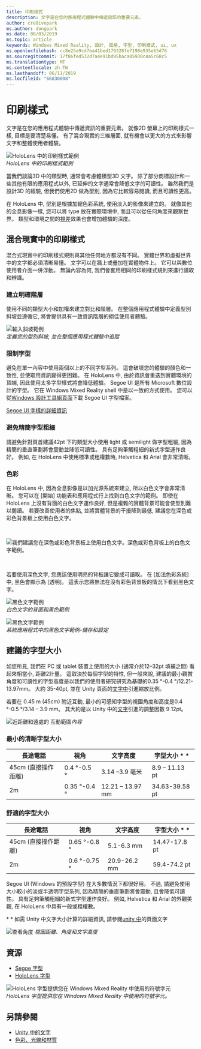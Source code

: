 ```yaml
---
title: 印刷樣式
description: 文字是在您的應用程式體驗中傳遞資訊的重要元素。
author: cre8ivepark
ms.author: dongpark
ms.date: 06/03/2019
ms.topic: article
keywords: Windows Mixed Reality, 設計, 風格, 字型, 印刷樣式, ui, ux
ms.openlocfilehash: cc8e25e9cd7ba41bed179328fe7198e935e65d76
ms.sourcegitcommit: 17f86fed532d7a4e91bd95baca05930c4a5c68c5
ms.translationtype: MT
ms.contentlocale: zh-TW
ms.lasthandoff: 06/11/2019
ms.locfileid: "66830008"
---
```

# <a name="typography"></a>印刷樣式

文字是在您的應用程式體驗中傳遞資訊的重要元素。 就像2D 螢幕上的印刷樣式一樣, 目標是要清楚易懂。 有了混合現實的三維層面, 就有機會以更大的方式來影響文字和整體使用者體驗。

![HoloLens 中的印刷樣式範例](images/typography-cover.png)<br>
*HoloLens 中的印刷樣式範例*

當我們談論3D 中的類型時, 通常會考慮體積型3D 文字。 除了部分商標設計和一些其他有限的應用程式以外, 已延伸的文字通常會降低文字的可讀性。 雖然我們是設計3D 的經驗, 但我們使用2D 做為型別, 因為它比較容易閱讀, 而且可讀性更高。

在 HoloLens 中, 型別是根據加總色彩系統, 使用淡入的影像來建立的。 就像其他的全息影像一樣, 您可以將 type 放在實際環境中, 而且可以從任何角度來觀察世界。 類型和環境之間的[視差](https://en.wikipedia.org/wiki/Parallax)效果也會增加體驗的深度。

## <a name="typography-in-mixed-reality"></a>混合現實中的印刷樣式

混合式現實中的印刷樣式規則與其他任何地方都沒有不同。 實體世界和虛擬世界中的文字都必須清晰易懂。 文字可以在牆上或疊加在實體物件上。 它可以與數位使用者介面一併浮動。 無論內容為何, 我們會套用相同的印刷樣式規則來進行讀取和辨識。

### <a name="create-clear-hierarchy"></a>建立明確階層

使用不同的類型大小和加權來建立對比和階層。 在整個應用程式體驗中定義型別斜坡並遵循它, 將會提供具有一致資訊階層的絕佳使用者體驗。

![輸入斜坡範例](images/typography-ramp-1000px.jpg)<br>
*定義您的型別斜坡, 並在整個應用程式體驗中追蹤*

### <a name="limit-your-fonts"></a>限制字型

避免在單一內容中使用兩個以上的不同字型系列。 這會破壞您的體驗的顏色和一致性, 並使取用資訊變得更困難。 在 HoloLens 中, 由於資訊會重迭到實體環境的頂端, 因此使用太多字型樣式將會降低體驗。 Segoe UI 是所有 Microsoft 數位設計的字型。 它在 Windows Mixed Reality shell 中是以一致的方式使用。 您可以從[Windows 設計工具組頁面](https://docs.microsoft.com/windows/uwp/design-downloads/)下載 Segoe UI 字型檔案。

[Segoe UI 字樣的詳細資訊](https://docs.microsoft.com/windows/uwp/design/style/typography)

### <a name="avoid-thin-font-weights"></a>避免精簡字型粗細

請避免針對頁首建議42pt 下的類型大小使用 light 或 semilight 做字型粗細, 因為精簡的垂直筆劃將會震動並降低可讀性。 具有足夠筆觸粗細的新式字型運作良好。 例如, 在 HoloLens 中使用標準或粗權數時, Helvetica 和 Arial 會非常清晰。

### <a name="color"></a>色彩

在 HoloLens 中, 因為全息影像是以加光源系統來建立, 所以白色文字會非常清晰。 您可以在 [開始] 功能表和應用程式行上找到白色文字的範例。 即使在 HoloLens 上沒有背面的白色文字運作良好, 但是複雜的實體背景可能會使型別難以閱讀。 若要改善使用者的焦點, 並將實體背景的干擾降到最低, 建議您在深色或彩色背景板上使用白色文字。

<br>


![我們建議您在深色或彩色背景板上使用白色文字。*深色或彩色背板上的白色文字範例。* ](images/typography-whiteonblack2-1000px.jpg)

<br>

若要使用深色文字, 您應該使用明亮的背板讓它變成可讀取。 在 [加法色彩系統] 中, 黑色會顯示為 [透明]。 這表示您將無法在沒有彩色背景板的情況下看到黑色文字。

![黑色文字範例](images/typography-whiteonblack.png)
<br>*白色文字的背面和黑色範例*


![黑色文字範例](images/640px-typography-blackonwhite.jpg)
<br>*系統應用程式中的黑色文字範例-儲存和設定*

## <a name="recommended-font-size"></a>建議的字型大小

如您所見, 我們在 PC 或 tablet 裝置上使用的大小 (通常介於12–32pt 填補之間) 看起來相當小, 距離2計量。 這取決於每個字型的特性, 但一般來說, 建議的最小觀賞角度和可讀性的字型高度是以我們的使用者研究研究為基礎的0.35 °-0.4 °/12.21-13.97mm。 大約 35-40pt, 並在 Unity 頁面的[文字中](text-in-unity.md)引進縮放比例。 

若要在 0.45 m (45cm) 附近互動, 最小的可感知字型的視圖角度和高度是0.4 °-0.5 °/3.14 – 3.9 mm。 其大約是以 Unity 中的[文字](text-in-unity.md)引進的調整因數 9 12pt。

![近距離和遠處的](images/typography-distance-1000px.jpg)
互動範圍*內容*

### <a name="the-minimum-legible-font-size"></a>最小的清晰字型大小
| 長途電話 | 視角 | 文字高度 | 字型大小 * * |
|---------|---------|---------|---------|
| 45cm (直接操作距離) | 0.4 °-0.5 ° | 3.14 –3.9 毫米 | 8.9 – 11.13 pt |
| 2m | 0.35 °-0.4 ° | 12.21 – 13.97 mm | 34.63-39.58 pt |


### <a name="the-comfortably-legible-font-size"></a>舒適的字型大小
| 長途電話 | 視角 | 文字高度 | 字型大小 * * |
|---------|---------|---------|---------|
| 45cm (直接操作距離) | 0.65 °-0.8 ° | 5.1-6.3 mm | 14.47-17.8 pt |
| 2m | 0.6 °-0.75 ° | 20.9-26.2 mm | 59.4-74.2 pt |


Segoe UI (Windows 的預設字型) 在大多數情況下都很好用。 不過, 請避免使用大小較小的淡或半透明字型系列, 因為精簡的垂直筆劃將會震動, 且會降低可讀性。 具有足夠筆觸粗細的新式字型運作良好。 例如, Helvetica 和 Arial 的外觀美觀, 在 HoloLens 中具有一般或粗權數。

\* * 如需 Unity 中文字大小計算的詳細資訊, 請參閱[unity 中](text-in-unity.md)的頁面文字

![查看角度](images/Text_In_Unity_ViewingAngle.jpg)
*視圖距離、角度和文字高度*

## <a name="resources"></a>資源
* [Segoe 字型](http://download.microsoft.com/download/1/B/C/1BCF071A-78EE-4968-ACBE-15461C274B61/Segoe%20fonts%20v1705.zip)
* [HoloLens 字型](http://download.microsoft.com/download/3/8/D/38D659E2-4B9C-413A-B2E7-1956181DC427/Hololens%20font.zip)

![HoloLens 字型提供您在 Windows Mixed Reality 中使用的符號字元](images/300px-hololensmdl2symbols.jpg)
<br>*HoloLens 字型提供您在 Windows Mixed Reality 中使用的符號字元。*

## <a name="see-also"></a>另請參閱
* [Unity 中的文字](text-in-unity.md)
* [色彩、光線和材質](color,-light-and-materials.md)
